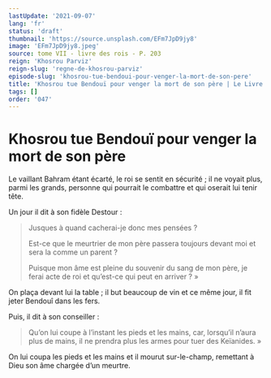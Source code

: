 ```yaml
---
lastUpdate: '2021-09-07'
lang: 'fr'
status: 'draft'
thumbnail: 'https://source.unsplash.com/EFm7JpD9jy8'
image: 'EFm7JpD9jy8.jpeg'
source: tome VII - livre des rois - P. 203
reign: 'Khosrou Parviz'
reign-slug: 'regne-de-khosrou-parviz'
episode-slug: 'khosrou-tue-bendoui-pour-venger-la-mort-de-son-pere'
title: 'Khosrou tue Bendouï pour venger la mort de son père | Le Livre des Rois | Shâhnâmeh'
tags: []
order: '047'
---
```


<!-- LTeX: language=fr -->

# Khosrou tue Bendouï pour venger la mort de son père

Le vaillant Bahram étant écarté, le roi se sentit en sécurité ; il ne voyait plus, parmi les grands, personne qui pourrait le combattre et qui oserait lui tenir tête.

Un jour il dit à son fidèle Destour :

> Jusques à quand cacherai-je donc mes pensées ?
>
> Est-ce que le meurtrier de mon père passera toujours devant moi et sera la comme un parent ?
>
> Puisque mon âme est pleine du souvenir du sang de mon père, je ferai acte de roi et qu’est-ce qui peut en arriver ? »

On plaça devant lui la table ; il but beaucoup de vin et ce même jour, il fit jeter Bendouî dans les fers.

Puis, il dit à son conseiller :

> Qu’on lui coupe à l’instant les pieds et les mains, car, lorsqu’il n’aura plus de mains, il ne prendra plus les armes pour tuer des Keïanides. »

On lui coupa les pieds et les mains et il mourut sur-le-champ, remettant à Dieu son âme chargée d’un meurtre.
